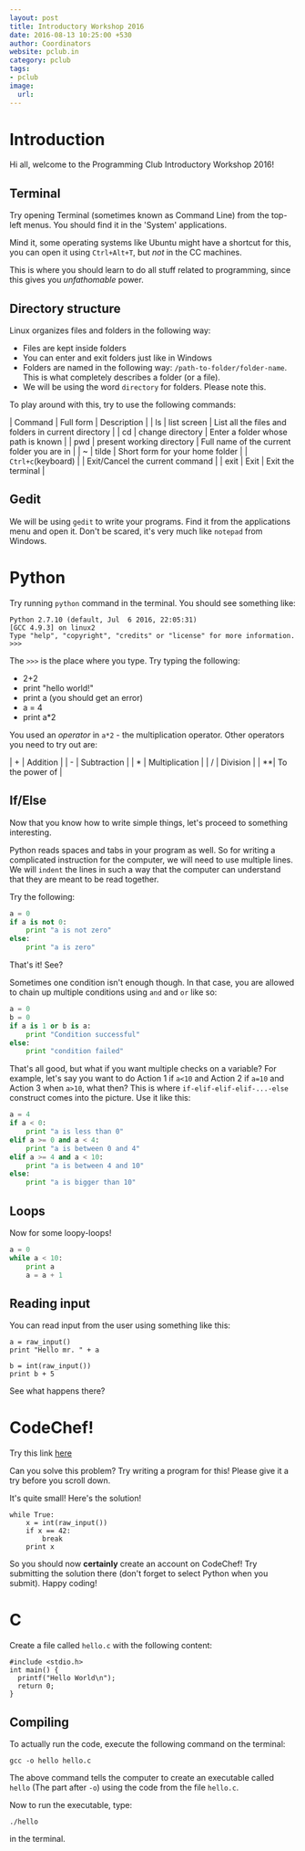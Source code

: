 ```yaml
---
layout: post
title: Introductory Workshop 2016
date: 2016-08-13 10:25:00 +530
author: Coordinators
website: pclub.in
category: pclub
tags:
- pclub
image:
  url:
---
```


# Introduction

Hi all, welcome to the Programming Club Introductory Workshop 2016!

## Terminal
Try opening Terminal (sometimes known as Command Line) from the top-left menus. You should find it in the 'System' applications.

Mind it, some operating systems like Ubuntu might have a shortcut for this, you can open it using `Ctrl+Alt+T`, but *not* in the CC machines.

This is where you should learn to do all stuff related to programming, since this gives you *unfathomable* power.

## Directory structure
Linux organizes files and folders in the following way:

- Files are kept inside folders
- You can enter and exit folders just like in Windows
- Folders are named in the following way: `/path-to-folder/folder-name`. This is what completely describes a folder (or a file).
- We will be using the word `directory` for folders. Please note this.

To play around with this, try to use the following commands:

| Command | Full form | Description |
| ls | list screen | List all the files and folders in current directory |
| cd | change directory | Enter a folder whose path is known |
| pwd | present working directory | Full name of the current folder you are in |
| ~ | tilde | Short form for your home folder |
| `Ctrl+c`(keyboard) | | Exit/Cancel the current command |
| exit | Exit | Exit the terminal |

## Gedit
We will be using `gedit` to write your programs. Find it from the applications menu and open it. Don't be scared, it's very much like `notepad` from Windows.

# Python

Try running `python` command in the terminal. You should see something like:

```
Python 2.7.10 (default, Jul  6 2016, 22:05:31) 
[GCC 4.9.3] on linux2
Type "help", "copyright", "credits" or "license" for more information.
>>> 
```

The `>>>` is the place where you type. Try typing the following:

- 2+2
- print "hello world!"
- print a (you should get an error)
- a = 4
- print a*2

You used an *operator* in `a*2` - the multiplication operator. Other operators you need to try out are:

| \+ | Addition |
| \- | Subtraction |
| \* | Multiplication |
| \/ | Division |
| \**| To the power of |

## If/Else

Now that you know how to write simple things, let's proceed to something interesting.

Python reads spaces and tabs in your program as well. So for writing a complicated instruction for the computer, we will need to use multiple lines. We will `indent` the lines in such a way that the computer can understand that they are meant to be read together.

Try the following:

```python
a = 0
if a is not 0:
    print "a is not zero"
else:
    print "a is zero"
```

That's it! See?

Sometimes one condition isn't enough though. In that case, you are allowed to chain up multiple conditions using `and` and `or` like so:

```python
a = 0
b = 0
if a is 1 or b is a:
	print "Condition successful"
else:
	print "condition failed"
```

That's all good, but what if you want multiple checks on a variable? For example, let's say you want to do Action 1 if `a<10` and Action 2 if `a=10` and Action 3 when `a>10`, what then? This is where `if-elif-elif-elif-...-else` construct comes into the picture. Use it like this:

```python
a = 4
if a < 0:
	print "a is less than 0"
elif a >= 0 and a < 4:
	print "a is between 0 and 4"
elif a >= 4 and a < 10:
	print "a is between 4 and 10"
else:
	print "a is bigger than 10"
```

## Loops

Now for some loopy-loops!

```python
a = 0
while a < 10:
    print a
    a = a + 1
```

## Reading input
You can read input from the user using something like this:

```
a = raw_input()
print "Hello mr. " + a

b = int(raw_input())
print b + 5
```

See what happens there?

# CodeChef!
Try this link [here](https://www.codechef.com/problems/TEST)

Can you solve this problem? Try writing a program for this! Please give it a try before you scroll down.

It's quite small! Here's the solution!

```
while True:
    x = int(raw_input())
    if x == 42:
        break
    print x
```

So you should now **certainly** create an account on CodeChef! Try submitting the solution there (don't forget to select Python when you submit). Happy coding!


# C

Create a file called `hello.c` with the following content:

```
#include <stdio.h>
int main() {
  printf("Hello World\n");
  return 0;
}
```

## Compiling

To actually run the code, execute the following command on the terminal:

```
gcc -o hello hello.c
```

The above command tells the computer to create an executable called `hello` (The part after `-o`) using the code from the file `hello.c`.

Now to run the executable, type:

```
./hello
```

in the terminal.
